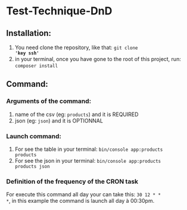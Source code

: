 # Test-Technique-DnD

## Installation:
1. You need clone the repository, like that:
<code>git clone <strong>'key ssh'</strong></code>
2. in your terminal, once you have gone to the root of this project, run:
<code>composer install</code>

## Command:
### Arguments of the command:
1. name of the csv (eg: <code>products</code>) and it is REQUIRED
2. json (eg: <code>json</code>) and it is OPTIONNAL

### Launch command:
1. For see the table in your terminal:
   <code>bin/console app:products products</code>
2. For see the json in your terminal:
    <code>bin/console app:products products json</code>

### Definition of the frequency of the CRON task

For execute this command all day your can take this:
<code>30 12 * * *</code>, in this example the command is launch all day à 00:30pm.
